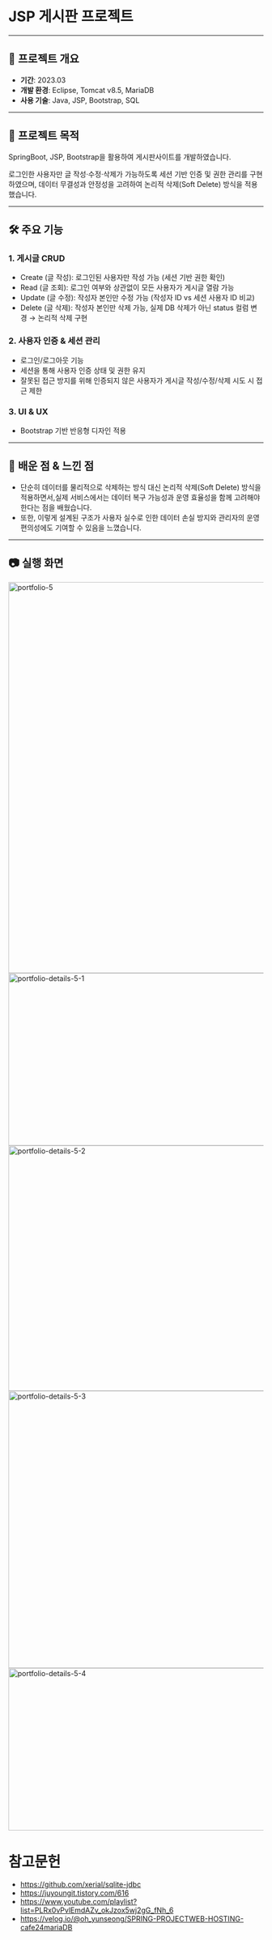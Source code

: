 #  JSP 게시판 프로젝트
---
## 📌 프로젝트 개요
- **기간**: 2023.03
- **개발 환경**: Eclipse, Tomcat v8.5, MariaDB
- **사용 기술**: Java, JSP, Bootstrap, SQL

---
## 🎯 프로젝트 목적
SpringBoot, JSP, Bootstrap을 활용하여 게시판사이트를 개발하였습니다.

로그인한 사용자만 글 작성·수정·삭제가 가능하도록 세션 기반 인증 및 권한 관리를 구현하였으며, 데이터 무결성과 안정성을 고려하여 논리적 삭제(Soft Delete) 방식을 적용했습니다.

---
## 🛠 주요 기능
### 1. 게시글 CRUD
- Create (글 작성): 로그인된 사용자만 작성 가능 (세션 기반 권한 확인)
- Read (글 조회): 로그인 여부와 상관없이 모든 사용자가 게시글 열람 가능
- Update (글 수정): 작성자 본인만 수정 가능 (작성자 ID vs 세션 사용자 ID 비교)
- Delete (글 삭제): 작성자 본인만 삭제 가능, 실제 DB 삭제가 아닌 status 컬럼 변경 → 논리적 삭제 구현

### 2. 사용자 인증 & 세션 관리
- 로그인/로그아웃 기능
- 세션을 통해 사용자 인증 상태 및 권한 유지
- 잘못된 접근 방지를 위해 인증되지 않은 사용자가 게시글 작성/수정/삭제 시도 시 접근 제한

### 3. UI & UX
- Bootstrap 기반 반응형 디자인 적용

---
## 📖 배운 점 & 느낀 점
- 단순히 데이터를 물리적으로 삭제하는 방식 대신 논리적 삭제(Soft Delete) 방식을 적용하면서,실제 서비스에서는 데이터 복구 가능성과 운영 효율성을 함께 고려해야 한다는 점을 배웠습니다.
- 또한, 이렇게 설계된 구조가 사용자 실수로 인한 데이터 손실 방지와 관리자의 운영 편의성에도 기여할 수 있음을 느꼈습니다.

---
## 📷 실행 화면
<img width="994" height="773" alt="portfolio-5" src="https://github.com/user-attachments/assets/49061d30-0f07-4a4c-94ce-116558d80567" />
<img width="995" height="341" alt="portfolio-details-5-1" src="https://github.com/user-attachments/assets/c812da84-36e3-4b33-bf54-070dbfdab238" />
<img width="1001" height="485" alt="portfolio-details-5-2" src="https://github.com/user-attachments/assets/5bbbde3a-f1f4-4d99-a475-a21a17b08513" />
<img width="994" height="548" alt="portfolio-details-5-3" src="https://github.com/user-attachments/assets/126c7ca8-e5d0-478e-b884-4f3ab2bff2f3" />
<img width="992" height="321" alt="portfolio-details-5-4" src="https://github.com/user-attachments/assets/83f4d1f2-54c6-4a4b-892d-d9bd44104536" />

# 참고문헌
* https://github.com/xerial/sqlite-jdbc
* https://juyoungit.tistory.com/616
* https://www.youtube.com/playlist?list=PLRx0vPvlEmdAZv_okJzox5wj2gG_fNh_6
* https://velog.io/@oh_yunseong/SPRING-PROJECTWEB-HOSTING-cafe24mariaDB

